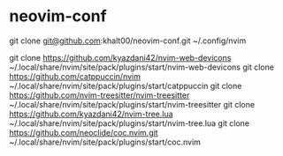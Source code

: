 # neovim-conf

git clone git@github.com:khalt00/neovim-conf.git ~/.config/nvim 


git clone https://github.com/kyazdani42/nvim-web-devicons ~/.local/share/nvim/site/pack/plugins/start/nvim-web-devicons
git clone https://github.com/catppuccin/nvim ~/.local/share/nvim/site/pack/plugins/start/catppuccin
git clone https://github.com/nvim-treesitter/nvim-treesitter ~/.local/share/nvim/site/pack/plugins/start/nvim-treesitter
git clone https://github.com/kyazdani42/nvim-tree.lua ~/.local/share/nvim/site/pack/plugins/start/nvim-tree.lua
git clone https://github.com/neoclide/coc.nvim.git ~/.local/share/nvim/site/pack/plugins/start/coc.nvim
